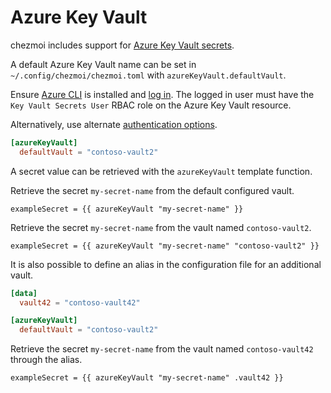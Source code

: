 # Azure Key Vault

chezmoi includes support for [Azure Key Vault secrets](https://learn.microsoft.com/en-us/azure/key-vault/secrets/about-secrets).

A default Azure Key Vault name can be set in `~/.config/chezmoi/chezmoi.toml` with
`azureKeyVault.defaultVault`.

Ensure [Azure CLI](https://learn.microsoft.com/en-us/cli/azure/install-azure-cli) is installed and
[log in](https://learn.microsoft.com/en-us/azure/developer/go/azure-sdk-authentication?tabs=bash#azureCLI).
The logged in user must have the `Key Vault Secrets User` RBAC role on the Azure Key Vault resource.

Alternatively, use alternate [authentication options](https://learn.microsoft.com/en-us/azure/developer/go/azure-sdk-authentication?tabs=bash#2-authenticate-with-azure).

```toml title="~/.config/chezmoi/chezmoi.toml"
[azureKeyVault]
  defaultVault = "contoso-vault2"
```

A secret value can be retrieved with the `azureKeyVault` template function.

Retrieve the secret `my-secret-name` from the default configured vault.

```text
exampleSecret = {{ azureKeyVault "my-secret-name" }}
```

Retrieve the secret `my-secret-name` from the vault named `contoso-vault2`.

```text
exampleSecret = {{ azureKeyVault "my-secret-name" "contoso-vault2" }}
```

It is also possible to define an alias in the configuration file for an
additional vault.

```toml title="~/.config/chezmoi/chezmoi.toml"
[data]
  vault42 = "contoso-vault42"

[azureKeyVault]
  defaultVault = "contoso-vault2"
```

Retrieve the secret `my-secret-name` from the vault named `contoso-vault42`
through the alias.

```text
exampleSecret = {{ azureKeyVault "my-secret-name" .vault42 }}
```
